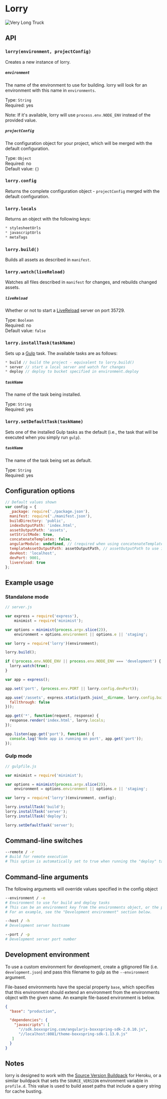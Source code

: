 # Lorry

![Very Long Truck](https://media.giphy.com/media/yQ3dHjhGpI98Y/giphy.gif)

## API

### `lorry(environment, projectConfig)`

Creates a new instance of lorry.

##### `environment`

The name of the environment to use for building. lorry will look for an environment with this name in `environments`.

Type: `String`  
Required: yes

Note: If it's available, lorry will use `process.env.NODE_ENV` instead of the provided value.

##### `projectConfig`

The configuration object for your project, which will be merged with the default configuration.

Type: `Object`  
Required: no  
Default value: `{}`

### `lorry.config`

Returns the complete configuration object - `projectConfig` merged with the default configuration.

### `lorry.locals`

Returns an object with the following keys:

```js
* stylesheetUrls
* javascriptUrls
* metaTags
```

### `lorry.build()`

Builds all assets as described in `manifest`.

### `lorry.watch(liveReload)`

Watches all files described in `manifest` for changes, and rebuilds changed assets.

##### `liveReload`

Whether or not to start a [LiveReload](http://livereload.com/) server on port 35729.

Type: `Boolean`  
Required: no  
Default value: `false`

### `lorry.installTask(taskName)`

Sets up a [Gulp](https://github.com/gulpjs/gulp) task. The available tasks are as follows:

```js
* build // build the project - equivalent to lorry.build()
* server // start a local server and watch for changes
* deploy // deploy to bucket specified in environment.deploy
```

##### `taskName`

The name of the task being installed.

Type: `String`  
Required: yes  

### `lorry.setDefaultTask(taskName)`

Sets one of the installed Gulp tasks as the default (i.e., the task that will be executed when you simply run `gulp`).

##### `taskName`

The name of the task being set as default.

Type: `String`  
Required: yes  

## Configuration options

```js
// Default values shown
var config = {
  _package: require('./package.json'),
  manifest: require('./manifest.json'),
  buildDirectory: 'public',
  indexOutputPath: 'index.html',
  assetOutputPath: 'assets',
  setStrictMode: true,
  concatenateTemplates: false,
  angularModule: undefined, // (required when using concatenateTemplates)
  templateAssetOutputPath: assetOutputPath, // assetOutputPath to use in concatenated templates
  devHost: 'localhost',
  devPort: 9001,
  livereload: true
};
```

## Example usage

### Standalone mode

```js
// server.js

var express = require('express'),
    minimist = require('minimist');

var options = minimist(process.argv.slice(2)),
    environment = options.environment || options.e || 'staging';

var lorry = require('lorry')(environment);

lorry.build();

if (!process.env.NODE_ENV || process.env.NODE_ENV === 'development') {
  lorry.watch(true);
}

var app = express();

app.set('port', (process.env.PORT || lorry.config.devPort));

app.use('/assets', express.static(path.join(__dirname, lorry.config.buildDirectory, lorry.config.assetOutputPath), {
  fallthrough: false
}));

app.get('*', function(request, response) {
  response.render('index.html', lorry.locals;
});

app.listen(app.get('port'), function() {
  console.log('Node app is running on port', app.get('port'));
});

```

### Gulp mode

```js
// gulpfile.js

var minimist = require('minimist');

var options = minimist(process.argv.slice(2)),
    environment = options.environment || options.e || 'staging';

var lorry = require('lorry')(environment, config);

lorry.installTask('build');
lorry.installTask('server');
lorry.installTask('deploy');

lorry.setDefaultTask('server');
```

## Command-line switches

```sh
--remote / -r
# Build for remote execution
# This option is automatically set to true when running the "deploy" task or when NODE_ENV is set to something other than "development"
```

## Command-line arguments

The following arguments will override values specified in the config object

```sh
--environment / -e
# Environment to use for build and deploy tasks
# This can be an environment key from the environments object, or the path to a file that contains a complete environment object.
# For an example, see the "Development environment" section below.
```

```sh
--host / -h
# Development server hostname
```

```sh
--port / -p
# Development server port number
```

## Development environment

To use a custom environment for development, create a gitignored file (i.e. `development.json`) and pass this filename to gulp as the `--environment` argument.

File-based environments have the special property `base`, which specifies that this environment should extend an environment from the environments object with the given name. An example file-based environment is below.

```json
{
  "base": "production",

  "dependencies": {
    "javascripts": [
      "//sdk.boxxspring.com/angularjs-boxxspring-sdk-2.0.10.js",
      "//localhost:8081/theme-boxxspring-sdk-1.13.0.js"
   ]
  }
}
```

## Notes

lorry is designed to work with the [Source Version Buildpack](https://elements.heroku.com/buildpacks/ianpurvis/heroku-buildpack-version) for Heroku, or a similar buildpack that sets the `SOURCE_VERSION` environment variable in `profile.d`. This value is used to build asset paths that include a query string for cache busting.
